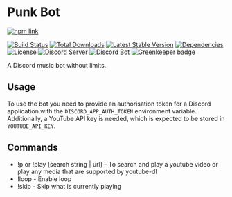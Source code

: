 # Punk Bot
[![npm link](https://nodei.co/npm/punk-bot.png?downloads=true&downloadRank=true)](https://www.npmjs.com/package/punk-bot)

[![Build Status](https://travis-ci.org/sasjafor/PunkBot.svg)](https://travis-ci.org/sasjafor/PunkBot) [![Total Downloads](https://img.shields.io/npm/dt/punk-bot.svg)](https://www.npmjs.com/package/punk-bot) [![Latest Stable Version](https://img.shields.io/npm/v/punk-bot.svg)](https://www.npmjs.com/package/punk-bot) [![Dependencies](https://david-dm.org/sasjafor/PunkBot/status.svg)](https://david-dm.org/sasjafor/PunkBot) [![License](https://img.shields.io/badge/license-GPL-lightgrey.svg)](https://opensource.org/licenses/gpl-license) [![Discord Server](https://discordapp.com/api/guilds/518113399448666113/embed.png)](https://discord.gg/qPxJfWw) [![Discord Bot](https://img.shields.io/badge/discord-bot-blue.svg)](https://discordapp.com/api/oauth2/authorize?client_id=431490929677959178&permissions=120937536&scope=bot) [![Greenkeeper badge](https://badges.greenkeeper.io/sasjafor/PunkBot.svg)](https://greenkeeper.io/)

A Discord music bot without limits.

## Usage
To use the bot you need to provide an authorisation token for a Discord application with the `DISCORD_APP_AUTH_TOKEN` environment variable. Additionally, a YouTube API key is needed, which is expected to be stored in `YOUTUBE_API_KEY`.

## Commands
* !p or !play [search string | url] - To search and play a youtube video or play any media that are supported by youtube-dl
* !loop - Enable loop
* !skip - Skip what is currently playing
